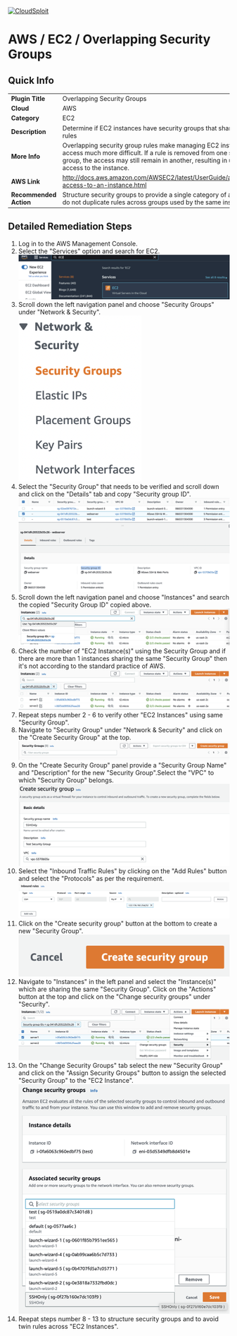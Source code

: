 [![CloudSploit](https://cloudsploit.com/img/logo-new-big-text-100.png "CloudSploit")](https://cloudsploit.com)

# AWS / EC2 / Overlapping Security Groups

## Quick Info

| | |
|-|-|
| **Plugin Title** | Overlapping Security Groups |
| **Cloud** | AWS |
| **Category** | EC2 |
| **Description** | Determine if EC2 instances have security groups that share the same rules |
| **More Info** | Overlapping security group rules make managing EC2 instance access much more difficult. If a rule is removed from one security group, the access may still remain in another, resulting in unintended access to the instance. |
| **AWS Link** | http://docs.aws.amazon.com/AWSEC2/latest/UserGuide/authorizing-access-to-an-instance.html |
| **Recommended Action** | Structure security groups to provide a single category of access and do not duplicate rules across groups used by the same instances. |

## Detailed Remediation Steps
1. Log in to the AWS Management Console.
2. Select the "Services" option and search for EC2. </br> <img src="/resources/aws/ec2/overlapping-security-groups/step2.png"/>
3. Scroll down the left navigation panel and choose "Security Groups" under "Network & Security". </br>  <img src="/resources/aws/ec2/overlapping-security-groups/step3.png"/>
4. Select the "Security Group" that needs to be verified and scroll down and click on the "Details" tab and copy "Security group ID". </br> <img src="/resources/aws/ec2/overlapping-security-groups/step4.png"/>
5. Scroll down the left navigation panel and choose "Instances" and search the copied "Security Group ID" copied above.</br> <img src="/resources/aws/ec2/overlapping-security-groups/step5.png"/>
6. Check the number of "EC2 Instance(s)" using the Security Group and if there are more than 1 instances sharing the same "Security Group" then it's not according to the standard practice of AWS.</br> <img src="/resources/aws/ec2/overlapping-security-groups/step6.png"/>
7. Repeat steps number 2 - 6 to verify other "EC2 Instances" using same "Security Group".</br>
8. Navigate to "Security Group" under "Network & Security" and click on the "Create Security Group" at the top.</br> <img src="/resources/aws/ec2/overlapping-security-groups/step8.png"/>
9. On the "Create Security Group" panel provide a "Security Group Name" and "Description" for the new "Security Group".Select the "VPC" to which "Security Group" belongs.</br> <img src="/resources/aws/ec2/overlapping-security-groups/step9.png"/>
10. Select the "Inbound Traffic Rules" by clicking on the "Add Rules" button and select the "Protocols" as per the requirement.</br> <img src="/resources/aws/ec2/overlapping-security-groups/step10.png"/>
11. Click on the "Create security group" button at the bottom to create a new "Security Group". </br> <img src="/resources/aws/ec2/overlapping-security-groups/step11.png"/>
12. Navigate to "Instances" in the left panel and select the "Instance(s)" which are sharing the same "Security Group". Click on the "Actions" button at the top and click on the "Change security groups" under "Security".</br> <img src="/resources/aws/ec2/overlapping-security-groups/step12.png"/>
13. On the "Change Security Groups" tab select the new "Security Group" and click on the "Assign Security Groups" button to assign the selected "Security Group" to the "EC2 Instance".</br> <img src="/resources/aws/ec2/overlapping-security-groups/step13.png"/>
14. Reepat steps number 8 - 13 to structure security groups and to avoid twin rules across "EC2 Instances".</br>
